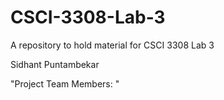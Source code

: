 # CSCI-3308-Lab-3
A repository to hold material for CSCI 3308 Lab 3

Sidhant Puntambekar

"Project Team Members: "
